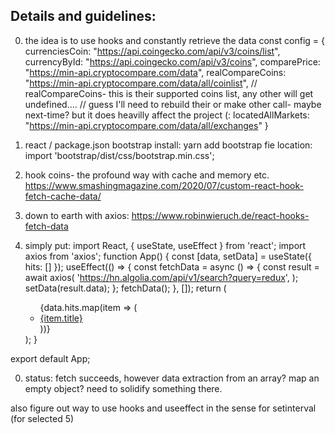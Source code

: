 ## Details and guidelines: 

0. the idea is to use hooks and constantly retrieve the data
const config = {
    currenciesCoin: "‪https://api.coingecko.com/api/v3/coins/list",
    currencyById: "https://api.coingecko.com/api/v3/coins",
    comparePrice: "https://min-api.cryptocompare.com/data",
    realCompareCoins: "https://min-api.cryptocompare.com/data/all/coinlist",
    // realCompareCoins-  this is their supported coins list, any other will get undefined....
    // guess I'll need to rebuild their or make other call- maybe next-time? but it does heavilly affect the project (: 
    locatedAllMarkets: "https://min-api.cryptocompare.com/data/all/exchanges"
}

0. react / package.json bootstrap install:
yarn add bootstrap
fie location:
import 'bootstrap/dist/css/bootstrap.min.css';

0. hook coins- the profound way with cache and memory etc.
https://www.smashingmagazine.com/2020/07/custom-react-hook-fetch-cache-data/

0. down to earth with axios:
https://www.robinwieruch.de/react-hooks-fetch-data

0. simply put:
import React, { useState, useEffect } from 'react';
import axios from 'axios';
function App() {
  const [data, setData] = useState({ hits: [] });
  useEffect(() => {
    const fetchData = async () => {
      const result = await axios(
        'https://hn.algolia.com/api/v1/search?query=redux',
      );
      setData(result.data);
    };
    fetchData();
  }, []);
  return (
    <ul>
      {data.hits.map(item => (
        <li key={item.objectID}>
          <a href={item.url}>{item.title}</a>
        </li>
      ))}
    </ul>   ); }
export default App;

0. status: fetch succeeds, however data extraction from an array?
map an empty object?
need to solidify something there.

also figure out way to use hooks and useeffect in the sense for setinterval (for selected 5)